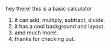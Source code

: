 hey there! 
this is a basic calculator
1. it can add, multiply, subtract, divide.
2. it has a cool background and layout.
3. amd much more!.
4. thanks for checking out.
